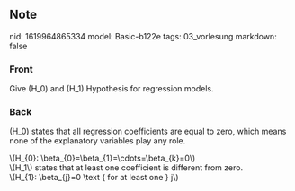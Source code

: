 ## Note
nid: 1619964865334
model: Basic-b122e
tags: 03_vorlesung
markdown: false

### Front
Give \(H_0\) and \(H_1\) Hypothesis for regression models.

### Back
\(H_0\) states that all regression coefficients are equal to zero,
which means none of the explanatory variables play any role.
<div>
  \(H_{0}: \beta_{0}=\beta_{1}=\cdots=\beta_{k}=0\)
</div>
<div>
  \(H_1\) states that at least one coefficient is different from
  zero.
</div>
<div>
  \(H_{1}: \beta_{j}=0 \text { for at least one } j\)
</div>
